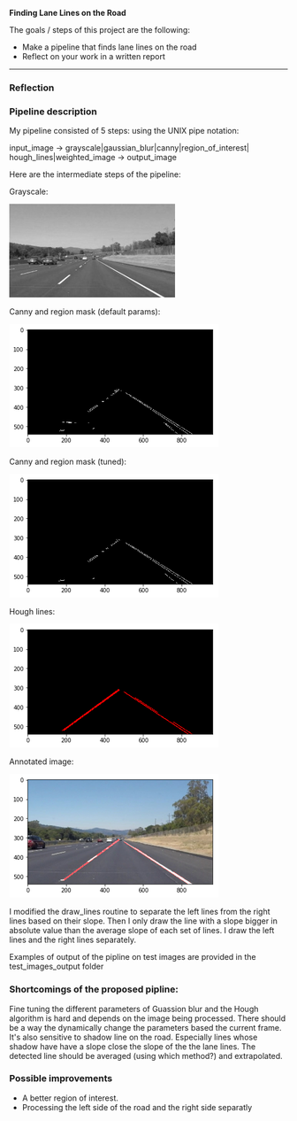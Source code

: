 
**Finding Lane Lines on the Road**

The goals / steps of this project are the following:
* Make a pipeline that finds lane lines on the road
* Reflect on your work in a written report


---

### Reflection

### Pipeline description

My pipeline consisted of 5 steps:
using the UNIX pipe notation:


input_image -> grayscale|gaussian_blur|canny|region_of_interest|
hough_lines|weighted_image -> output_image

Here are the intermediate steps of the pipeline:

Grayscale:

![grayscale](./writeup_images/grayscale.jpg)

Canny and region mask (default params):

![edges](./writeup_images/edges_default.png)


Canny and region mask (tuned):

![edges2](./writeup_images/edges_tuned.png)


Hough lines:

![hough](./writeup_images/hough_draw_lines.png)


Annotated image:

![anno](./writeup_images/annotated_img.png)

I modified the draw_lines routine to separate the left lines from the right
lines based on their slope. Then I only draw the line with a slope bigger in
absolute value than the average slope of each set of lines.
I draw the left lines and the right lines separately.

Examples of output of the pipline on test images are provided in the
test_images_output folder

### Shortcomings of the proposed pipline:
Fine tuning the different parameters of Guassion blur and the Hough algorithm is hard
and depends on the image being processed. There should be a way the dynamically change
the parameters based the current frame.
It's also sensitive to shadow line on the road. Especially lines whose shadow have have
a slope close the slope of the the lane lines.
The detected line should be averaged (using which method?) and extrapolated.

### Possible improvements

- A better region of interest.
- Processing the left side of the road and the right side separatly
